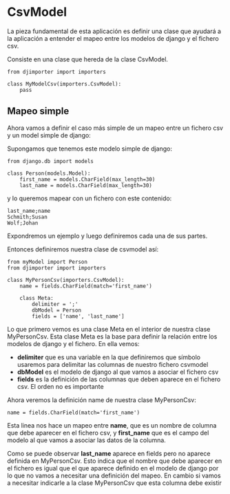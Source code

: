 # CsvModel

La pieza fundamental de esta aplicación es definir una clase que ayudará a la aplicación a entender el mapeo entre los modelos de django y el fichero csv.

Consiste en una clase que hereda de la clase CsvModel.

```
from djimporter import importers

class MyModelCsv(importers.CsvModel):
    pass
```

## Mapeo simple
Ahora vamos a definir el caso más simple de un mapeo entre un fichero csv y un model simple de django:

Supongamos que tenemos este modelo simple de django:

```
from django.db import models

class Person(models.Model):
    first_name = models.CharField(max_length=30)
    last_name = models.CharField(max_length=30)
```

y lo queremos mapear con un fichero con este contenido:

```
last_name;name
Schmith;Susan
Wolf;Johan
```

Expondremos un ejemplo y luego definiremos cada una de sus partes.

Entonces definiremos nuestra clase de csvmodel así:

```
from myModel import Person
from djimporter import importers

class MyPersonCsv(importers.CsvModel):
    name = fields.CharField(match='first_name')

    class Meta:
        delimiter = ';'
        dbModel = Person
        fields = ['name', 'last_name']
```

Lo que primero vemos es una clase Meta en el interior de nuestra clase MyPersonCsv.
Esta clase Meta es la base para definir la relación entre los modelos de django y el fichero.
En ella vemos:
- **delimiter** que es una variable en la que definiremos que símbolo usaremos para delimitar las columnas de nuestro fichero csvmodel
- **dbModel** es el modelo de django al que vamos a asociar el fichero csv
- **fields** es la definición de las columnas que deben aparece en el fichero csv. El orden no es importante

Ahora veremos la definición name de nuestra clase MyPersonCsv:
```
name = fields.CharField(match='first_name')
```
Esta linea nos hace un mapeo entre **name**, que es un nombre de columna que debe aparecer en el fichero csv, y **first_name** que es el campo del modelo al que vamos a asociar las datos de la columna.

Como se puede observar **last_name** aparece en fields pero no aparece definida en MyPersonCsv.
Esto indica que el nombre que debe aparecer en el fichero es igual que el que aparece definido en el modelo de django por lo que no vamos a necesitar una definición del mapeo. En cambio si vamos a necesitar indicarle a la clase MyPersonCsv que esta columna debe existir

